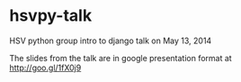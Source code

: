 hsvpy-talk
==========

HSV python group intro to django talk on May 13, 2014

The slides from the talk are in google presentation format at http://goo.gl/1fX0j9
